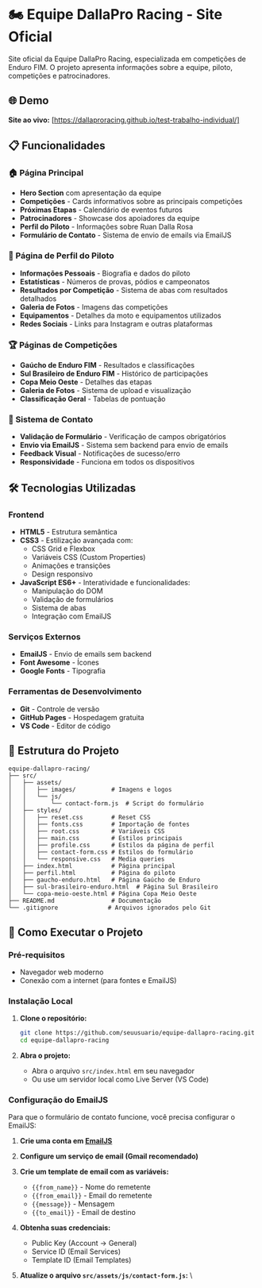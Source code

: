 # 🏍️ Equipe DallaPro Racing - Site Oficial

Site oficial da Equipe DallaPro Racing, especializada em competições de Enduro FIM. O projeto apresenta informações sobre a equipe, piloto, competições e patrocinadores.

## 🌐 Demo

**Site ao vivo:** [https://dallaproracing.github.io/test-trabalho-individual/]
## 📋 Funcionalidades

### 🏠 Página Principal
- **Hero Section** com apresentação da equipe
- **Competições** - Cards informativos sobre as principais competições
- **Próximas Etapas** - Calendário de eventos futuros
- **Patrocinadores** - Showcase dos apoiadores da equipe
- **Perfil do Piloto** - Informações sobre Ruan Dalla Rosa
- **Formulário de Contato** - Sistema de envio de emails via EmailJS

### 👤 Página de Perfil do Piloto
- **Informações Pessoais** - Biografia e dados do piloto
- **Estatísticas** - Números de provas, pódios e campeonatos
- **Resultados por Competição** - Sistema de abas com resultados detalhados
- **Galeria de Fotos** - Imagens das competições
- **Equipamentos** - Detalhes da moto e equipamentos utilizados
- **Redes Sociais** - Links para Instagram e outras plataformas

### 🏆 Páginas de Competições
- **Gaúcho de Enduro FIM** - Resultados e classificações
- **Sul Brasileiro de Enduro FIM** - Histórico de participações
- **Copa Meio Oeste** - Detalhes das etapas
- **Galeria de Fotos** - Sistema de upload e visualização
- **Classificação Geral** - Tabelas de pontuação

### 📧 Sistema de Contato
- **Validação de Formulário** - Verificação de campos obrigatórios
- **Envio via EmailJS** - Sistema sem backend para envio de emails
- **Feedback Visual** - Notificações de sucesso/erro
- **Responsividade** - Funciona em todos os dispositivos

## 🛠️ Tecnologias Utilizadas

### Frontend
- **HTML5** - Estrutura semântica
- **CSS3** - Estilização avançada com:
  - CSS Grid e Flexbox
  - Variáveis CSS (Custom Properties)
  - Animações e transições
  - Design responsivo
- **JavaScript ES6+** - Interatividade e funcionalidades:
  - Manipulação do DOM
  - Validação de formulários
  - Sistema de abas
  - Integração com EmailJS

### Serviços Externos
- **EmailJS** - Envio de emails sem backend
- **Font Awesome** - Ícones
- **Google Fonts** - Tipografia

### Ferramentas de Desenvolvimento
- **Git** - Controle de versão
- **GitHub Pages** - Hospedagem gratuita
- **VS Code** - Editor de código

## 📁 Estrutura do Projeto

```
equipe-dallapro-racing/
├── src/
│   ├── assets/
│   │   ├── images/          # Imagens e logos
│   │   └── js/
│   │       └── contact-form.js  # Script do formulário
│   ├── styles/
│   │   ├── reset.css        # Reset CSS
│   │   ├── fonts.css        # Importação de fontes
│   │   ├── root.css         # Variáveis CSS
│   │   ├── main.css         # Estilos principais
│   │   ├── profile.css      # Estilos da página de perfil
│   │   ├── contact-form.css # Estilos do formulário
│   │   └── responsive.css   # Media queries
│   ├── index.html           # Página principal
│   ├── perfil.html          # Página do piloto
│   ├── gaucho-enduro.html   # Página Gaúcho de Enduro
│   ├── sul-brasileiro-enduro.html  # Página Sul Brasileiro
│   └── copa-meio-oeste.html # Página Copa Meio Oeste
├── README.md                # Documentação
└── .gitignore              # Arquivos ignorados pelo Git
```

## 🚀 Como Executar o Projeto

### Pré-requisitos
- Navegador web moderno
- Conexão com a internet (para fontes e EmailJS)

### Instalação Local
1. **Clone o repositório:**
   ```bash
   git clone https://github.com/seuusuario/equipe-dallapro-racing.git
   cd equipe-dallapro-racing
   ```

2. **Abra o projeto:**
   - Abra o arquivo `src/index.html` em seu navegador
   - Ou use um servidor local como Live Server (VS Code)

### Configuração do EmailJS
Para que o formulário de contato funcione, você precisa configurar o EmailJS:

1. **Crie uma conta em [EmailJS](https://www.emailjs.com/)**

2. **Configure um serviço de email (Gmail recomendado)**

3. **Crie um template de email com as variáveis:**
   - `{{from_name}}` - Nome do remetente
   - `{{from_email}}` - Email do remetente
   - `{{message}}` - Mensagem
   - `{{to_email}}` - Email de destino

4. **Obtenha suas credenciais:**
   - Public Key (Account → General)
   - Service ID (Email Services)
   - Template ID (Email Templates)

5. **Atualize o arquivo `src/assets/js/contact-form.js`:**
   \
